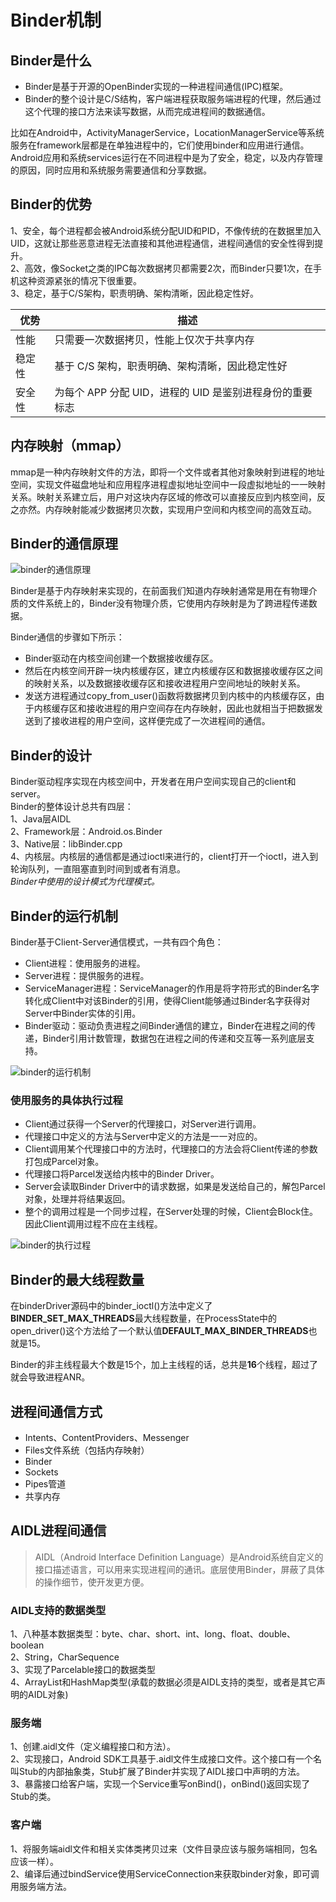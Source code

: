 # Binder机制

## Binder是什么

- Binder是基于开源的OpenBinder实现的一种进程间通信(IPC)框架。  
- Binder的整个设计是C/S结构，客户端进程获取服务端进程的代理，然后通过这个代理的接口方法来读写数据，从而完成进程间的数据通信。  

比如在Android中，ActivityManagerService，LocationManagerService等系统服务在framework层都是在单独进程中的，它们使用binder和应用进行通信。
Android应用和系统services运行在不同进程中是为了安全，稳定，以及内存管理的原因，同时应用和系统服务需要通信和分享数据。

## Binder的优势

1、安全，每个进程都会被Android系统分配UID和PID，不像传统的在数据里加入UID，这就让那些恶意进程无法直接和其他进程通信，进程间通信的安全性得到提升。  
2、高效，像Socket之类的IPC每次数据拷贝都需要2次，而Binder只要1次，在手机这种资源紧张的情况下很重要。  
3、稳定，基于C/S架构，职责明确、架构清晰，因此稳定性好。

| 优势	 | 描述 |
| --- | --- |
| 性能 | 只需要一次数据拷贝，性能上仅次于共享内存| 
| 稳定性 | 基于 C/S 架构，职责明确、架构清晰，因此稳定性好| 
| 安全性 | 为每个 APP 分配 UID，进程的 UID 是鉴别进程身份的重要标志| 

## 内存映射（mmap）

mmap是一种内存映射文件的方法，即将一个文件或者其他对象映射到进程的地址空间，实现文件磁盘地址和应用程序进程虚拟地址空间中一段虚拟地址的一一映射关系。映射关系建立后，用户对这块内存区域的修改可以直接反应到内核空间，反之亦然。内存映射能减少数据拷贝次数，实现用户空间和内核空间的高效互动。

## Binder的通信原理

![binder的通信原理](../image/binder_yuanli.webp)

Binder是基于内存映射来实现的，在前面我们知道内存映射通常是用在有物理介质的文件系统上的，Binder没有物理介质，它使用内存映射是为了跨进程传递数据。  

Binder通信的步骤如下所示：  
- Binder驱动在内核空间创建一个数据接收缓存区。  
- 然后在内核空间开辟一块内核缓存区，建立内核缓存区和数据接收缓存区之间的映射关系，以及数据接收缓存区和接收进程用户空间地址的映射关系。  
- 发送方进程通过copy_from_user()函数将数据拷贝到内核中的内核缓存区，由于内核缓存区和接收进程的用户空间存在内存映射，因此也就相当于把数据发送到了接收进程的用户空间，这样便完成了一次进程间的通信。

## Binder的设计

Binder驱动程序实现在内核空间中，开发者在用户空间实现自己的client和server。  
Binder的整体设计总共有四层：  
1、Java层AIDL  
2、Framework层：Android.os.Binder  
3、Native层：libBinder.cpp  
4、内核层。内核层的通信都是通过ioctl来进行的，client打开一个ioctl，进入到轮询队列，一直阻塞直到时间到或者有消息。  
*Binder中使用的设计模式为代理模式。*

## Binder的运行机制

Binder基于Client-Server通信模式，一共有四个角色：  
- Client进程：使用服务的进程。  
- Server进程：提供服务的进程。  
- ServiceManager进程：ServiceManager的作用是将字符形式的Binder名字转化成Client中对该Binder的引用，使得Client能够通过Binder名字获得对Server中Binder实体的引用。  
- Binder驱动：驱动负责进程之间Binder通信的建立，Binder在进程之间的传递，Binder引用计数管理，数据包在进程之间的传递和交互等一系列底层支持。  

![binder的运行机制](../image/binder_yunxing.webp)

### 使用服务的具体执行过程

- Client通过获得一个Server的代理接口，对Server进行调用。  
- 代理接口中定义的方法与Server中定义的方法是一一对应的。  
- Client调用某个代理接口中的方法时，代理接口的方法会将Client传递的参数打包成Parcel对象。  
- 代理接口将Parcel发送给内核中的Binder Driver。  
- Server会读取Binder Driver中的请求数据，如果是发送给自己的，解包Parcel对象，处理并将结果返回。  
- 整个的调用过程是一个同步过程，在Server处理的时候，Client会Block住。因此Client调用过程不应在主线程。  

![binder的执行过程](../image/binder_zhixing.webp)

## Binder的最大线程数量

在binderDriver源码中的binder_ioctl()方法中定义了**BINDER_SET_MAX_THREADS**最大线程数量，在ProcessState中的open_driver()这个方法给了一个默认值**DEFAULT_MAX_BINDER_THREADS**也就是15。

Binder的非主线程最大个数是15个，加上主线程的话，总共是**16**个线程，超过了就会导致进程ANR。

## 进程间通信方式

- Intents、ContentProviders、Messenger 
- Files文件系统（包括内存映射）
- Binder
- Sockets
- Pipes管道  
- 共享内存 

## AIDL进程间通信

> AIDL（Android Interface Definition Language）是Android系统自定义的接口描述语言，可以用来实现进程间的通讯。底层使用Binder，屏蔽了具体的操作细节，使开发更方便。

### AIDL支持的数据类型

1、八种基本数据类型：byte、char、short、int、long、float、double、boolean  
2、String，CharSequence  
3、实现了Parcelable接口的数据类型  
4、ArrayList和HashMap类型(承载的数据必须是AIDL支持的类型，或者是其它声明的AIDL对象)

### 服务端

1、创建.aidl文件（定义编程接口和方法）。  
2、实现接口，Android SDK工具基于.aidl文件生成接口文件。这个接口有一个名叫Stub的内部抽象类，Stub扩展了Binder并实现了AIDL接口中声明的方法。  
3、暴露接口给客户端，实现一个Service重写onBind()，onBind()返回实现了Stub的类。

### 客户端

1、将服务端aidl文件和相关实体类拷贝过来（文件目录应该与服务端相同，包名应该一样）。  
2、编译后通过bindService使用ServiceConnection来获取binder对象，即可调用服务端方法。  
